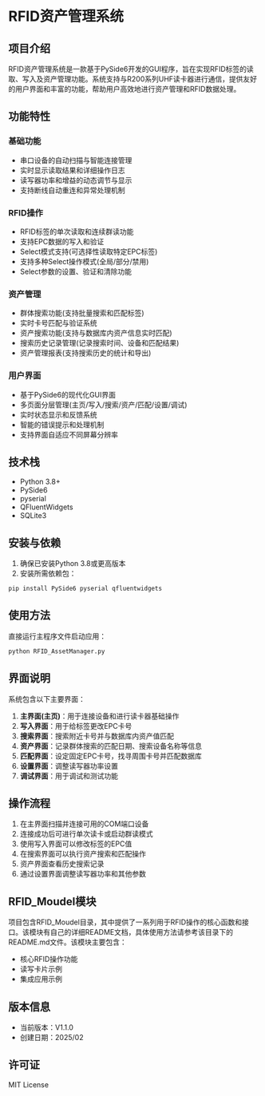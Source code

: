 # RFID资产管理系统

## 项目介绍

RFID资产管理系统是一款基于PySide6开发的GUI程序，旨在实现RFID标签的读取、写入及资产管理功能。系统支持与R200系列UHF读卡器进行通信，提供友好的用户界面和丰富的功能，帮助用户高效地进行资产管理和RFID数据处理。

## 功能特性

### 基础功能
- 串口设备的自动扫描与智能连接管理
- 实时显示读取结果和详细操作日志
- 读写器功率和增益的动态调节与显示
- 支持断线自动重连和异常处理机制

### RFID操作
- RFID标签的单次读取和连续群读功能
- 支持EPC数据的写入和验证
- Select模式支持(可选择性读取特定EPC标签)
- 支持多种Select操作模式(全局/部分/禁用)
- Select参数的设置、验证和清除功能

### 资产管理
- 群体搜索功能(支持批量搜索和匹配标签)
- 实时卡号匹配与验证系统
- 资产搜索功能(支持与数据库内资产信息实时匹配)
- 搜索历史记录管理(记录搜索时间、设备和匹配结果)
- 资产管理报表(支持搜索历史的统计和导出)

### 用户界面
- 基于PySide6的现代化GUI界面
- 多页面分层管理(主页/写入/搜索/资产/匹配/设置/调试)
- 实时状态显示和反馈系统
- 智能的错误提示和处理机制
- 支持界面自适应不同屏幕分辨率

## 技术栈

- Python 3.8+
- PySide6
- pyserial
- QFluentWidgets
- SQLite3

## 安装与依赖

1. 确保已安装Python 3.8或更高版本
2. 安装所需依赖包：

```bash
pip install PySide6 pyserial qfluentwidgets
```

## 使用方法

直接运行主程序文件启动应用：

```bash
python RFID_AssetManager.py
```

## 界面说明

系统包含以下主要界面：

1. **主界面(主页)**：用于连接设备和进行读卡器基础操作
2. **写入界面**：用于给标签更改EPC卡号
3. **搜索界面**：搜索附近卡号并与数据库内资产值匹配
4. **资产界面**：记录群体搜索的匹配日期、搜索设备名称等信息
5. **匹配界面**：设定固定EPC卡号，找寻周围卡号并匹配数据库
6. **设置界面**：调整读写器功率设置
7. **调试界面**：用于调试和测试功能

## 操作流程

1. 在主界面扫描并连接可用的COM端口设备
2. 连接成功后可进行单次读卡或启动群读模式
3. 使用写入界面可以修改标签的EPC值
4. 在搜索界面可以执行资产搜索和匹配操作
5. 资产界面查看历史搜索记录
6. 通过设置界面调整读写器功率和其他参数

## RFID_Moudel模块

项目包含RFID_Moudel目录，其中提供了一系列用于RFID操作的核心函数和接口。该模块有自己的详细README文档，具体使用方法请参考该目录下的README.md文件。该模块主要包含：

- 核心RFID操作功能
- 读写卡片示例
- 集成应用示例

## 版本信息

- 当前版本：V1.1.0
- 创建日期：2025/02

## 许可证

MIT License
